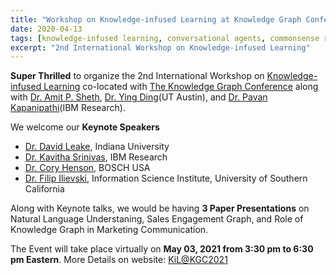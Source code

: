 ```yaml
---
title: "Workshop on Knowledge-infused Learning at Knowledge Graph Conference"
date: 2020-04-13
tags: [knowledge-infused learning, conversational agents, commonsense reasoning, natural language understanding, reinforcement learning, interpretability, explainability]
excerpt: "2nd International Workshop on Knowledge-infused Learning"
---
```


**Super Thrilled** to organize the 2nd International Workshop on [Knowledge-infused Learning](https://aiisc.ai/KiL2021/index.html) co-located with [The Knowledge Graph Conference](https://www.knowledgegraph.tech/) along with [Dr. Amit P. Sheth](https://en.wikipedia.org/wiki/Amit_Sheth), [Dr. Ying Ding](https://yingding.ischool.utexas.edu/)(UT Austin), and [Dr. Pavan Kapanipathi](https://researcher.watson.ibm.com/researcher/view.php?person=us-kapanipa)(IBM Research). 

We welcome our **Keynote Speakers**
* [Dr. David Leake](https://homes.luddy.indiana.edu/leake/), Indiana University
* [Dr. Kavitha Srinivas](https://researcher.watson.ibm.com/researcher/view.php?person=ibm-Kavitha.Srinivas), IBM Research
* [Dr. Cory Henson](https://www.bosch.com/research/know-how/research-experts/cory-henson-ph-d/), BOSCH USA
* [Dr. Filip Ilievski](https://usc-isi-i2.github.io/ilievski/), Information Science Institute, University of Southern California 

Along with Keynote talks, we would be having **3 Paper Presentations** on Natural Language Understaning, Sales Engagement Graph, and Role of Knowledge Graph in Marketing Communication.  

The Event will take place virtually on **May 03, 2021 from 3:30 pm to 6:30 pm Eastern**.
More Details on website: [KiL@KGC2021](https://aiisc.ai/KiL2021/index.html)